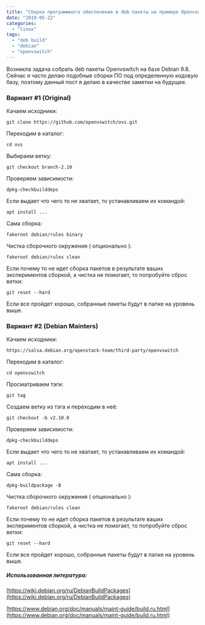 ```yaml
---
title: "Сборка программного обеспечения в deb пакеты на примере Openvswitch в Debian"
date: "2019-05-22"
categories: 
  - "linux"
tags: 
  - "deb build"
  - "debian"
  - "openvswitch"
---
```

Возникла задача собрать deb пакеты Openvswitch на базе Debian 9.8. Сейчас я часто делаю подобные сборки ПО под определенную кодовую базу, поэтому данный пост я делаю в качестве заметки на будущее.

<!--more-->

### Вариант #1 (Original)

Качаем исходники:

`git clone https://github.com/openvswitch/ovs.git`

Переходим в каталог:

`cd ovs`

Выбираем ветку:

`git checkout branch-2.10`

Проверяем зависимости:

`dpkg-checkbuilddeps`

Если выдает что чего то не хватает, то устанавливаем их командой:

`apt install ... `

Сама сборка:

`fakeroot debian/rules binary`

Чистка сборочного окружения ( опционально ):

`fakeroot debian/rules clean`

Если почему то не идет сборка пакетов в результате ваших экспериментов сборкой, а чистка не помогает, то попробуйте сброс ветки:

`git reset --hard`

Если все пройдет хорошо, собранные пакеты будут в папке на уровень выше.

### Вариант #2 (Debian Mainters)

Качаем исходники:

`https://salsa.debian.org/openstack-team/third-party/openvswitch`

Переходим в каталог:

`cd openvswitch`

Просматриваем тэги:

`git tag`

Создаем ветку из тэга и переходим в неё:

`git checkout -b v2.10.0`

Проверяем зависимости:

`dpkg-checkbuilddeps`

Если выдает что чего то не хватает, то устанавливаем их командой:

`apt install ... `

Сама сборка:

`dpkg-buildpackage -B`

Чистка сборочного окружения ( опционально ):

`fakeroot debian/rules clean`

Если почему то не идет сборка пакетов в результате ваших экспериментов сборкой, а чистка не помогает, то попробуйте сброс ветки:

`git reset --hard`

Если все пройдет хорошо, собранные пакеты будут в папке на уровень выше.

##### Использованная литература:

[https://wiki.debian.org/ru/DebianBuildPackages](https://wiki.debian.org/ru/DebianBuildPackages)

[https://www.debian.org/doc/manuals/maint-guide/build.ru.html](https://www.debian.org/doc/manuals/maint-guide/build.ru.html)
